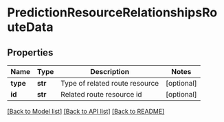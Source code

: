 # PredictionResourceRelationshipsRouteData

## Properties
Name | Type | Description | Notes
------------ | ------------- | ------------- | -------------
**type** | **str** | Type of related route resource | [optional] 
**id** | **str** | Related route resource id | [optional] 

[[Back to Model list]](../README.md#documentation-for-models) [[Back to API list]](../README.md#documentation-for-api-endpoints) [[Back to README]](../README.md)


